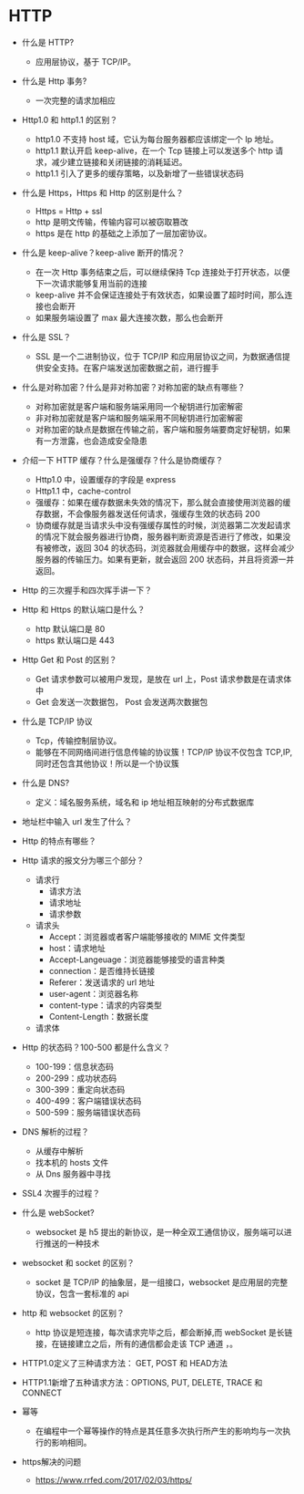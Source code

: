 # HTTP

- 什么是 HTTP?
  - 应用层协议，基于 TCP/IP。
- 什么是 Http 事务?
  - 一次完整的请求加相应
- Http1.0 和 http1.1 的区别？
  - http1.0 不支持 host 域，它认为每台服务器都应该绑定一个 Ip 地址。
  - http1.1 默认开启 keep-alive，在一个 Tcp 链接上可以发送多个 http 请求，减少建立链接和关闭链接的消耗延迟。
  - http1.1 引入了更多的缓存策略，以及新增了一些错误状态码
- 什么是 Https，Https 和 Http 的区别是什么？
  - Https = Http + ssl
  - http 是明文传输，传输内容可以被窃取篡改
  - https 是在 http 的基础之上添加了一层加密协议。
- 什么是 keep-alive？keep-alive 断开的情况？
  - 在一次 Http 事务结束之后，可以继续保持 Tcp 连接处于打开状态，以便下一次请求能够复用当前的连接
  - keep-alive 并不会保证连接处于有效状态，如果设置了超时时间，那么连接也会断开
  - 如果服务端设置了 max 最大连接次数，那么也会断开
  
- 什么是 SSL？
  - SSL 是一个二进制协议，位于 TCP/IP 和应用层协议之间，为数据通信提供安全支持。在客户端发送加密数据之前，进行握手
- 什么是对称加密？什么是非对称加密？对称加密的缺点有哪些？
  - 对称加密就是客户端和服务端采用同一个秘钥进行加密解密
  - 非对称加密就是客户端和服务端采用不同秘钥进行加密解密
  - 对称加密的缺点是数据在传输之前，客户端和服务端要商定好秘钥，如果有一方泄露，也会造成安全隐患
- 介绍一下 HTTP 缓存？什么是强缓存？什么是协商缓存？
  - Http1.0 中，设置缓存的字段是 express
  - Http1.1 中，cache-control
  - 强缓存：如果在缓存数据未失效的情况下，那么就会直接使用浏览器的缓存数据，不会像服务器发送任何请求，强缓存生效的状态码 200
  - 协商缓存就是当请求头中没有强缓存属性的时候，浏览器第二次发起请求的情况下就会服务器进行协商，服务器判断资源是否进行了修改，如果没有被修改，返回 304 的状态码，浏览器就会用缓存中的数据，这样会减少服务器的传输压力。如果有更新，就会返回 200 状态码，并且将资源一并返回。
- Http 的三次握手和四次挥手讲一下？
- Http 和 Https 的默认端口是什么？
  - http 默认端口是 80
  - https 默认端口是 443
- Http Get 和 Post 的区别？
  - Get 请求参数可以被用户发现，是放在 url 上，Post 请求参数是在请求体中
  - Get 会发送一次数据包， Post 会发送两次数据包
- 什么是 TCP/IP 协议
  - Tcp，传输控制层协议。
  - 能够在不同网络间进行信息传输的协议簇！TCP/IP 协议不仅包含 TCP,IP,同时还包含其他协议！所以是一个协议簇
- 什么是 DNS?
  - 定义：域名服务系统，域名和 ip 地址相互映射的分布式数据库
- 地址栏中输入 url 发生了什么？
- Http 的特点有哪些？
- Http 请求的报文分为哪三个部分？
  - 请求行
    - 请求方法
    - 请求地址
    - 请求参数
  - 请求头
    - Accept：浏览器或者客户端能够接收的 MIME 文件类型
    - host：请求地址
    - Accept-Langeuage：浏览器能够接受的语言种类
    - connection：是否维持长链接
    - Referer：发送请求的 url 地址
    - user-agent：浏览器名称
    - content-type：请求的内容类型
    - Content-Length：数据长度
  - 请求体
- Http 的状态码？100-500 都是什么含义？
  - 100-199：信息状态码
  - 200-299：成功状态码
  - 300-399：重定向状态码
  - 400-499：客户端错误状态码
  - 500-599：服务端错误状态码
- DNS 解析的过程？
  - 从缓存中解析
  - 找本机的 hosts 文件
  - 从 Dns 服务器中寻找
- SSL4 次握手的过程？

- 什么是 webSocket?
  - websocket 是 h5 提出的新协议，是一种全双工通信协议，服务端可以进行推送的一种技术

* websocket 和 socket 的区别？
  - socket 是 TCP/IP 的抽象层，是一组接口，websocket 是应用层的完整协议，包含一套标准的 api
* http 和 websocket 的区别？
  - http 协议是短连接，每次请求完毕之后，都会断掉,而 webSocket 是长链接，在链接建立之后，所有的通信都会走该 TCP 通道 ，。

* HTTP1.0定义了三种请求方法： GET, POST 和 HEAD方法
* HTTP1.1新增了五种请求方法：OPTIONS, PUT, DELETE, TRACE 和 CONNECT
* 幂等
  * 在编程中一个幂等操作的特点是其任意多次执行所产生的影响均与一次执行的影响相同。

* https解决的问题
  * https://www.rrfed.com/2017/02/03/https/  